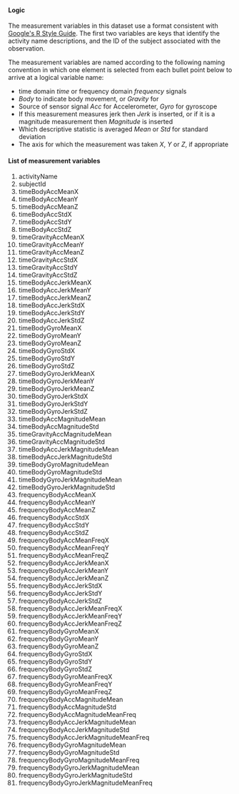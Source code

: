 #### Logic
The measurement variables in this dataset use a format consistent with [Google's R Style Guide](http://google-styleguide.googlecode.com/svn/trunk/Rguide.xml). The first two variables are keys that identify the activity name descriptions, and the ID of the subject associated with the observation.

The measurement variables are named according to the following naming convention in which one element is selected from each bullet point below to arrive at a logical variable name:
* time domain _time_ or frequency domain _frequency_ signals  
* _Body_ to indicate body movement, or _Gravity_ for  
* Source of sensor signal _Acc_ for Accelerometer, _Gyro_ for gyroscope  
* If this measurement measures jerk then _Jerk_ is inserted, or if it is a magnitude measurement then _Magnitude_ is inserted  
* Which descriptive statistic is averaged _Mean_ or _Std_ for standard deviation  
* The axis for which the measurement was taken _X_, _Y_ or _Z_, if appropriate


#### List of measurement variables
1. activityName  
2. subjectId  
3. timeBodyAccMeanX  
4. timeBodyAccMeanY  
5. timeBodyAccMeanZ  
6. timeBodyAccStdX  
7. timeBodyAccStdY  
8. timeBodyAccStdZ  
9. timeGravityAccMeanX  
10. timeGravityAccMeanY  
11. timeGravityAccMeanZ  
12. timeGravityAccStdX  
13. timeGravityAccStdY  
14. timeGravityAccStdZ  
15. timeBodyAccJerkMeanX  
16. timeBodyAccJerkMeanY  
17. timeBodyAccJerkMeanZ  
18. timeBodyAccJerkStdX  
19. timeBodyAccJerkStdY  
20. timeBodyAccJerkStdZ  
21. timeBodyGyroMeanX  
22. timeBodyGyroMeanY  
23. timeBodyGyroMeanZ  
24. timeBodyGyroStdX  
25. timeBodyGyroStdY  
26. timeBodyGyroStdZ  
27. timeBodyGyroJerkMeanX  
28. timeBodyGyroJerkMeanY  
29. timeBodyGyroJerkMeanZ  
30. timeBodyGyroJerkStdX  
31. timeBodyGyroJerkStdY  
32. timeBodyGyroJerkStdZ  
33. timeBodyAccMagnitudeMean  
34. timeBodyAccMagnitudeStd  
35. timeGravityAccMagnitudeMean  
36. timeGravityAccMagnitudeStd  
37. timeBodyAccJerkMagnitudeMean  
38. timeBodyAccJerkMagnitudeStd  
39. timeBodyGyroMagnitudeMean  
40. timeBodyGyroMagnitudeStd  
41. timeBodyGyroJerkMagnitudeMean  
42. timeBodyGyroJerkMagnitudeStd  
43. frequencyBodyAccMeanX  
44. frequencyBodyAccMeanY  
45. frequencyBodyAccMeanZ  
46. frequencyBodyAccStdX  
47. frequencyBodyAccStdY  
48. frequencyBodyAccStdZ  
49. frequencyBodyAccMeanFreqX  
50. frequencyBodyAccMeanFreqY  
51. frequencyBodyAccMeanFreqZ  
52. frequencyBodyAccJerkMeanX  
53. frequencyBodyAccJerkMeanY  
54. frequencyBodyAccJerkMeanZ  
55. frequencyBodyAccJerkStdX  
56. frequencyBodyAccJerkStdY  
57. frequencyBodyAccJerkStdZ  
58. frequencyBodyAccJerkMeanFreqX  
59. frequencyBodyAccJerkMeanFreqY  
60. frequencyBodyAccJerkMeanFreqZ  
61. frequencyBodyGyroMeanX  
62. frequencyBodyGyroMeanY  
63. frequencyBodyGyroMeanZ  
64. frequencyBodyGyroStdX  
65. frequencyBodyGyroStdY  
66. frequencyBodyGyroStdZ  
67. frequencyBodyGyroMeanFreqX  
68. frequencyBodyGyroMeanFreqY  
69. frequencyBodyGyroMeanFreqZ  
70. frequencyBodyAccMagnitudeMean  
71. frequencyBodyAccMagnitudeStd  
72. frequencyBodyAccMagnitudeMeanFreq  
73. frequencyBodyAccJerkMagnitudeMean  
74. frequencyBodyAccJerkMagnitudeStd  
75. frequencyBodyAccJerkMagnitudeMeanFreq  
76. frequencyBodyGyroMagnitudeMean  
77. frequencyBodyGyroMagnitudeStd  
78. frequencyBodyGyroMagnitudeMeanFreq  
79. frequencyBodyGyroJerkMagnitudeMean  
80. frequencyBodyGyroJerkMagnitudeStd  
81. frequencyBodyGyroJerkMagnitudeMeanFreq  